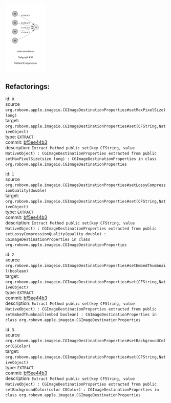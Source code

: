 <img src=subgraph_atomic_30.svg width=25%>

## Refactorings:

id: `0`\
source `org.robovm.apple.imageio.CGImageDestinationProperties#setMaxPixelSize(long)`\
target: `org.robovm.apple.imageio.CGImageDestinationProperties#set(CFString,NativeObject)`\
type: `EXTRACT`\
commit: [bf5ee44b3](https://github.com/robovm/robovm/commit/bf5ee44b3b576e01ab09cae9f50300417b01dc07)\
description: `Extract Method public set(key CFString, value NativeObject) : CGImageDestinationProperties extracted from public setMaxPixelSize(size long) : CGImageDestinationProperties in class org.robovm.apple.imageio.CGImageDestinationProperties`

id: `1`\
source `org.robovm.apple.imageio.CGImageDestinationProperties#setLossyCompressionQuality(double)`\
target: `org.robovm.apple.imageio.CGImageDestinationProperties#set(CFString,NativeObject)`\
type: `EXTRACT`\
commit: [bf5ee44b3](https://github.com/robovm/robovm/commit/bf5ee44b3b576e01ab09cae9f50300417b01dc07)\
description: `Extract Method public set(key CFString, value NativeObject) : CGImageDestinationProperties extracted from public setLossyCompressionQuality(quality double) : CGImageDestinationProperties in class org.robovm.apple.imageio.CGImageDestinationProperties`

id: `2`\
source `org.robovm.apple.imageio.CGImageDestinationProperties#setEmbedThumbnail(boolean)`\
target: `org.robovm.apple.imageio.CGImageDestinationProperties#set(CFString,NativeObject)`\
type: `EXTRACT`\
commit: [bf5ee44b3](https://github.com/robovm/robovm/commit/bf5ee44b3b576e01ab09cae9f50300417b01dc07)\
description: `Extract Method public set(key CFString, value NativeObject) : CGImageDestinationProperties extracted from public setEmbedThumbnail(embed boolean) : CGImageDestinationProperties in class org.robovm.apple.imageio.CGImageDestinationProperties`

id: `3`\
source `org.robovm.apple.imageio.CGImageDestinationProperties#setBackgroundColor(CGColor)`\
target: `org.robovm.apple.imageio.CGImageDestinationProperties#set(CFString,NativeObject)`\
type: `EXTRACT`\
commit: [bf5ee44b3](https://github.com/robovm/robovm/commit/bf5ee44b3b576e01ab09cae9f50300417b01dc07)\
description: `Extract Method public set(key CFString, value NativeObject) : CGImageDestinationProperties extracted from public setBackgroundColor(color CGColor) : CGImageDestinationProperties in class org.robovm.apple.imageio.CGImageDestinationProperties`

